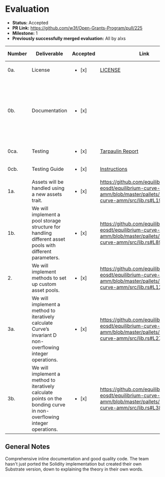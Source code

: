 # Evaluation

* **Status:** Accepted
* **PR Link:** https://github.com/w3f/Open-Grants-Program/pull/225
* **Milestone:** 1
* **Previously successfully merged evaluation:** All by alxs

| Number | Deliverable | Accepted | Link | Evaluation Notes |
| ------------- | ------------- | ------------- | ------------- |------------- |
| 0a. | License | <ul><li>[x]</li></ul> | [LICENSE](https://github.com/equilibrium-eosdt/equilibrium-curve-amm/blob/d8bcd069bee0d6fdbda23dbdba05aeb9108a8bb1/LICENSE) | Apache 2.0
| 0b. | Documentation | <ul><li>[x]</li></ul> | | Inline documentation and basic README provided, integration guide not yet but can be delivered with M2
| 0ca. | Testing | <ul><li>[x]</li></ul> | [Tarpaulin Report](https://github.com/equilibrium-eosdt/equilibrium-curve-amm/blob/master/reports/tarpaulin-report.html)
| 0cb. | Testing Guide | <ul><li>[x]</li></ul> | [Instructions](https://github.com/equilibrium-eosdt/equilibrium-curve-amm/tree/d8bcd069bee0d6fdbda23dbdba05aeb9108a8bb1#tests)
| 1a. | Assets will be handled using a new assets trait. | <ul><li>[x]</li></ul> | https://github.com/equilibrium-eosdt/equilibrium-curve-amm/blob/master/pallets/equilibrium-curve-amm/src/lib.rs#L197 |  | 
| 1b. | We will implement a pool storage structure for handling different asset pools with different parameters. | <ul><li>[x]</li></ul> | https://github.com/equilibrium-eosdt/equilibrium-curve-amm/blob/master/pallets/equilibrium-curve-amm/src/lib.rs#L89 |  |
| 2. | We will implement methods to set up custom asset pools. | <ul><li>[x]</li></ul> | https://github.com/equilibrium-eosdt/equilibrium-curve-amm/blob/master/pallets/equilibrium-curve-amm/src/lib.rs#L123 |  |
| 3a. | We will implement a method to iteratively calculate Curve’s invariant D non-overflowing integer operations. | <ul><li>[x]</li></ul> | https://github.com/equilibrium-eosdt/equilibrium-curve-amm/blob/master/pallets/equilibrium-curve-amm/src/lib.rs#L272 |  |
| 3b. | We will implement a method to iteratively calculate points on the bonding curve in non-overflowing integer operations. | <ul><li>[x]</li></ul> | https://github.com/equilibrium-eosdt/equilibrium-curve-amm/blob/master/pallets/equilibrium-curve-amm/src/lib.rs#L380 |  |

## General Notes

Comprehensive inline documentation and good quality code. The team hasn't just ported the Solidity implementation but created their own Substrate version, down to explaining the theory in their own words.
